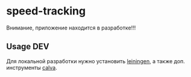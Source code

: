 # speed-tracking

Внимание, приложение находится в разработке!!!

## Usage DEV

Для локальной разработки нужно установить [leiningen](https://leiningen.org/), а также доп. инструменты [calva](https://calva.io/).
